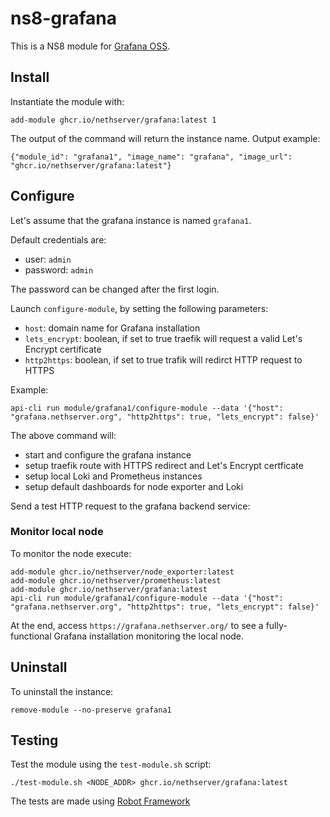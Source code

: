 # ns8-grafana

This is a NS8 module for [Grafana OSS](https://grafana.com/).

## Install

Instantiate the module with:

    add-module ghcr.io/nethserver/grafana:latest 1

The output of the command will return the instance name.
Output example:

    {"module_id": "grafana1", "image_name": "grafana", "image_url": "ghcr.io/nethserver/grafana:latest"}

## Configure

Let's assume that the grafana instance is named `grafana1`.

Default credentials are: 
- user: `admin`
- password: `admin`

The password can be changed after the first login.

Launch `configure-module`, by setting the following parameters:
- `host`: domain name for Grafana installation
- `lets_encrypt`: boolean, if set to true traefik will request a valid Let's Encrypt certificate
- `http2https`: boolean, if set to true trafik will redirct HTTP request to HTTPS

Example:

    api-cli run module/grafana1/configure-module --data '{"host": "grafana.nethserver.org", "http2https": true, "lets_encrypt": false}'

The above command will:
- start and configure the grafana instance
- setup traefik route with HTTPS redirect and Let's Encrypt certficate
- setup local Loki and Prometheus instances
- setup default dashboards for node exporter and Loki

Send a test HTTP request to the grafana backend service:


### Monitor local node

To monitor the node execute:
```
add-module ghcr.io/nethserver/node_exporter:latest
add-module ghcr.io/nethserver/prometheus:latest
add-module ghcr.io/nethserver/grafana:latest
api-cli run module/grafana1/configure-module --data '{"host": "grafana.nethserver.org", "http2https": true, "lets_encrypt": false}'
``` 

At the end, access `https://grafana.nethserver.org/` to see a fully-functional Grafana installation monitoring the local node.

## Uninstall

To uninstall the instance:

    remove-module --no-preserve grafana1

## Testing

Test the module using the `test-module.sh` script:


    ./test-module.sh <NODE_ADDR> ghcr.io/nethserver/grafana:latest

The tests are made using [Robot Framework](https://robotframework.org/)
